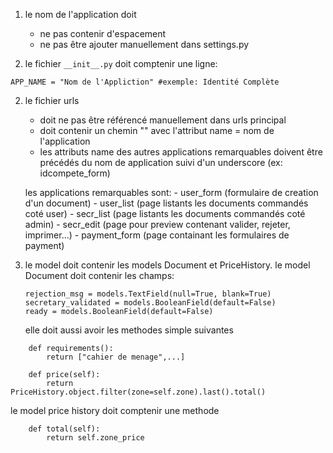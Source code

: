 1) le nom de l'application doit
	- ne pas contenir d'espacement
	- ne pas être ajouter manuellement dans settings.py

2) le fichier ```__init__.py``` doit comptenir une ligne:

```APP_NAME = "Nom de l'Appliction" #exemple: Identité Complète```

2) le fichier urls
	- doit ne pas être référencé manuellement dans urls principal
	- doit contenir un chemin "" avec l'attribut name = nom de l'application
	- les attributs name des autres applications remarquables doivent être précédés
	du nom de application suivi d'un underscore (ex: idcompete_form)
	
	les applications remarquables sont:
		- user_form (formulaire de creation d'un document)
		- user_list (page listants les documents commandés coté user)
		- secr_list (page listants les documents commandés coté admin)
		- secr_edit (page pour preview contenant valider, rejeter, imprimer...)
		- payment_form (page containant les formulaires de payment)

3) le model doit contenir les models Document et PriceHistory.
le model Document doit contenir les champs:
	```
	rejection_msg = models.TextField(null=True, blank=True)
	secretary_validated = models.BooleanField(default=False)
	ready = models.BooleanField(default=False)
	```
	
	elle doit aussi avoir les methodes simple suivantes
```
	def requirements():
		return ["cahier de menage",...]

	def price(self):
		return PriceHistory.object.filter(zone=self.zone).last().total()
```

le model price history doit comptenir une methode
```
	def total(self):
		return self.zone_price
```
